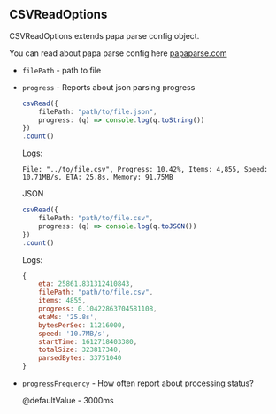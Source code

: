 ## CSVReadOptions

CSVReadOptions extends papa parse config object.

You can read about papa parse config here [papaparse.com](https://www.papaparse.com/docs#config)

* `filePath` - path to file

* `progress` - Reports about json parsing progress

    ```typescript
    csvRead({
        filePath: "path/to/file.json",
        progress: (q) => console.log(q.toString())
    })
    .count()
    ```
    Logs:
    ```
    File: "../to/file.csv", Progress: 10.42%, Items: 4,855, Speed: 10.71MB/s, ETA: 25.8s, Memory: 91.75MB
    ```

    JSON

    ```typescript
    csvRead({
        filePath: "path/to/file.csv",
        progress: (q) => console.log(q.toJSON())
    })
    .count()
    ```

    Logs:
    ```javascript
    {
        eta: 25861.831312410843,
        filePath: "path/to/file.csv",
        items: 4855,
        progress: 0.10422863704581108,
        etaMs: '25.8s',
        bytesPerSec: 11216000,
        speed: '10.7MB/s',
        startTime: 1612718403380,
        totalSize: 323817340,
        parsedBytes: 33751040
    }
    ```
* `progressFrequency` - How often report about processing status?
    
    @defaultValue - 3000ms
